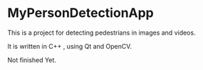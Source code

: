 # MyPersonDetectionApp
This is a project for detecting pedestrians in images and videos.

It is written in C++ , using Qt and OpenCV.

Not finished Yet.

